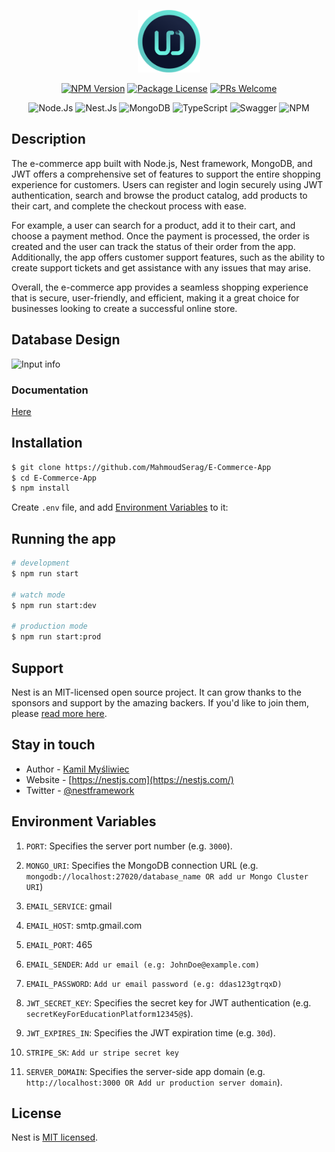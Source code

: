 <p align="center">
  <img src="./Unknown-Squad.png" width="100" alt="Unknown-Squad" /></a>
</p>

<p align="center">
<a href="https://www.npmjs.com/~nestjscore" target="_blank"><img src="https://img.shields.io/npm/v/@nestjs/core.svg" alt="NPM Version" /></a>
<a href="https://www.npmjs.com/~nestjscore" target="_blank"><img src="https://img.shields.io/npm/l/@nestjs/core.svg" alt="Package License" /></a>
<a href="https://img.shields.io/badge/PRs-welcome-brightgreen.svg?style=flat">
<img alt="PRs Welcome" src="https://img.shields.io/badge/PRs-welcome-brightgreen.svg?style=flat">
</a></p>

<p align="center">
<img alt="Node.Js" src="https://img.shields.io/badge/Node.js-339933?style=for-the-badge&logo=nodedotjs&logoColor=white">
<img alt="Nest.Js" src="https://img.shields.io/badge/nestjs-E0234E?style=for-the-badge&logo=nestjs&logoColor=white">
<img alt="MongoDB" src="https://img.shields.io/badge/MongoDB-4EA94B?style=for-the-badge&logo=mongodb&logoColor=white">
<img alt="TypeScript" src="https://img.shields.io/badge/TypeScript-3178c6?style=for-the-badge&logo=typescript&logoColor=white">
<img alt="Swagger" src="https://img.shields.io/badge/Swagger-85EA2D?style=for-the-badge&logo=Swagger&logoColor=white">
<img alt="NPM" src="https://img.shields.io/badge/NPM-%23000000.svg?style=for-the-badge&logo=npm&logoColor=white"></p>

## Description

The e-commerce app built with Node.js, Nest framework, MongoDB, and JWT offers a comprehensive set of features to support the entire shopping experience for customers. Users can register and login securely using JWT authentication, search and browse the product catalog, add products to their cart, and complete the checkout process with ease.

For example, a user can search for a product, add it to their cart, and choose a payment method. Once the payment is processed, the order is created and the user can track the status of their order from the app. Additionally, the app offers customer support features, such as the ability to create support tickets and get assistance with any issues that may arise.

Overall, the e-commerce app provides a seamless shopping experience that is secure, user-friendly, and efficient, making it a great choice for businesses looking to create a successful online store.

## Database Design

![Input info](https://cdn.discordapp.com/attachments/978298076039098478/1103094446897233960/Database_diagram.png)

### Documentation

[Here](https://e-commerc-app.onrender.com/api/docs)

## Installation

```bash
$ git clone https://github.com/MahmoudSerag/E-Commerce-App
$ cd E-Commerce-App
$ npm install
```

Create `.env` file, and add [Environment Variables](#environment-variables) to it:

## Running the app

```bash
# development
$ npm run start

# watch mode
$ npm run start:dev

# production mode
$ npm run start:prod
```

## Support

Nest is an MIT-licensed open source project. It can grow thanks to the sponsors and support by the amazing backers. If you'd like to join them, please [read more here](https://docs.nestjs.com/support).

## Stay in touch

- Author - [Kamil Myśliwiec](https://kamilmysliwiec.com)
- Website - [https://nestjs.com](https://nestjs.com/)
- Twitter - [@nestframework](https://twitter.com/nestframework)

## Environment Variables

1. `PORT`: Specifies the server port number (e.g. `3000`).

2. `MONGO_URI`: Specifies the MongoDB connection URL (e.g. `mongodb://localhost:27020/database_name OR add ur Mongo Cluster URI`)

3. `EMAIL_SERVICE`: gmail

4. `EMAIL_HOST`: smtp.gmail.com

5. `EMAIL_PORT`: 465

6. `EMAIL_SENDER`: `Add ur email (e.g: JohnDoe@example.com)`

7. `EMAIL_PASSWORD`: `Add ur email password (e.g: ddas123gtrqxD)`

8. `JWT_SECRET_KEY`: Specifies the secret key for JWT authentication (e.g. `secretKeyForEducationPlatform12345@$`).

9. `JWT_EXPIRES_IN`: Specifies the JWT expiration time (e.g. `30d`).
10. `STRIPE_SK`: `Add ur stripe secret key`
11. `SERVER_DOMAIN`: Specifies the server-side app domain (e.g. `http://localhost:3000 OR Add ur production server domain`).

## License

Nest is [MIT licensed](LICENSE).
